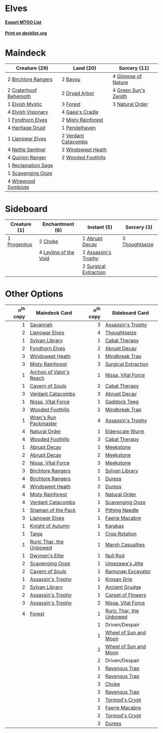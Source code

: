 # Elves

#### [Export MTGO List](../collection/Elves/Elves.txt)
#### [Print on decklist.org](http://decklist.org/?deckmain=2%09Bayou%0A2%09Birchlore%20Rangers%0A2%09Craterhoof%20Behemoth%0A2%09Dryad%20Arbor%0A1%09Elvish%20Mystic%0A4%09Elvish%20Visionary%0A3%09Forest%0A1%09Fyndhorn%20Elves%0A4%09Gaea's%20Cradle%0A4%09Glimpse%20of%20Nature%0A4%09Green%20Sun's%20Zenith%0A4%09Heritage%20Druid%0A1%09Llanowar%20Elves%0A2%09Misty%20Rainforest%0A3%09Natural%20Order%0A4%09Nettle%20Sentinel%0A1%09Pendelhaven%0A4%09Quirion%20Ranger%0A1%09Reclamation%20Sage%0A1%09Scavenging%20Ooze%0A2%09Verdant%20Catacombs%0A2%09Windswept%20Heath%0A4%09Wirewood%20Symbiote%0A2%09Wooded%20Foothills&deckside=1%09Abrupt%20Decay%0A2%09Assassin's%20Trophy%0A2%09Choke%0A4%09Leyline%20of%20the%20Void%0A1%09Progenitus%0A2%09Surgical%20Extraction%0A3%09Thoughtseize)
# Maindeck

|                                         Creature (29)                                          |                                          Land (20)                                           |                                         Sorcery (11)                                          |
|------------------------------------------------------------------------------------------------|----------------------------------------------------------------------------------------------|-----------------------------------------------------------------------------------------------|
|2 [Birchlore Rangers](http://gatherer.wizards.com/Pages/Card/Details.aspx?multiverseid=39836)   |2 [Bayou](http://gatherer.wizards.com/Pages/Card/Details.aspx?multiverseid=382860)            |4 [Glimpse of Nature](http://gatherer.wizards.com/Pages/Card/Details.aspx?multiverseid=75241)  |
|2 [Craterhoof Behemoth](http://gatherer.wizards.com/Pages/Card/Details.aspx?multiverseid=425947)|2 [Dryad Arbor](http://gatherer.wizards.com/Pages/Card/Details.aspx?multiverseid=282542)      |4 [Green Sun's Zenith](http://gatherer.wizards.com/Pages/Card/Details.aspx?multiverseid=413711)|
|1 [Elvish Mystic](http://gatherer.wizards.com/Pages/Card/Details.aspx?multiverseid=442743)      |3 [Forest](http://gatherer.wizards.com/Pages/Card/Details.aspx?multiverseid=439605)           |3 [Natural Order](http://gatherer.wizards.com/Pages/Card/Details.aspx?multiverseid=4307)       |
|4 [Elvish Visionary](http://gatherer.wizards.com/Pages/Card/Details.aspx?multiverseid=417431)   |4 [Gaea's Cradle](http://gatherer.wizards.com/Pages/Card/Details.aspx?multiverseid=10422)     |                                                                                               |
|1 [Fyndhorn Elves](http://gatherer.wizards.com/Pages/Card/Details.aspx?multiverseid=382947)     |2 [Misty Rainforest](http://gatherer.wizards.com/Pages/Card/Details.aspx?multiverseid=426065) |                                                                                               |
|4 [Heritage Druid](http://gatherer.wizards.com/Pages/Card/Details.aspx?multiverseid=413713)     |1 [Pendelhaven](http://gatherer.wizards.com/Pages/Card/Details.aspx?multiverseid=442233)      |                                                                                               |
|1 [Llanowar Elves](http://gatherer.wizards.com/Pages/Card/Details.aspx?multiverseid=413717)     |2 [Verdant Catacombs](http://gatherer.wizards.com/Pages/Card/Details.aspx?multiverseid=426074)|                                                                                               |
|4 [Nettle Sentinel](http://gatherer.wizards.com/Pages/Card/Details.aspx?multiverseid=442171)    |2 [Windswept Heath](http://gatherer.wizards.com/Pages/Card/Details.aspx?multiverseid=405115)  |                                                                                               |
|4 [Quirion Ranger](http://gatherer.wizards.com/Pages/Card/Details.aspx?multiverseid=3674)       |2 [Wooded Foothills](http://gatherer.wizards.com/Pages/Card/Details.aspx?multiverseid=405116) |                                                                                               |
|1 [Reclamation Sage](http://gatherer.wizards.com/Pages/Card/Details.aspx?multiverseid=430359)   |                                                                                              |                                                                                               |
|1 [Scavenging Ooze](http://gatherer.wizards.com/Pages/Card/Details.aspx?multiverseid=425959)    |                                                                                              |                                                                                               |
|4 [Wirewood Symbiote](http://gatherer.wizards.com/Pages/Card/Details.aspx?multiverseid=413734)  |                                                                                              |                                                                                               |


# Sideboard

|                                     Creature (1)                                      |                                        Enchantment (6)                                         |                                          Instant (5)                                           |                                       Sorcery (3)                                       |
|---------------------------------------------------------------------------------------|------------------------------------------------------------------------------------------------|------------------------------------------------------------------------------------------------|-----------------------------------------------------------------------------------------|
|1 [Progenitus](http://gatherer.wizards.com/Pages/Card/Details.aspx?multiverseid=370405)|2 [Choke](http://gatherer.wizards.com/Pages/Card/Details.aspx?multiverseid=430685)              |1 [Abrupt Decay](http://gatherer.wizards.com/Pages/Card/Details.aspx?multiverseid=425971)       |3 [Thoughtseize](http://gatherer.wizards.com/Pages/Card/Details.aspx?multiverseid=438676)|
|                                                                                       |4 [Leyline of the Void](http://gatherer.wizards.com/Pages/Card/Details.aspx?multiverseid=205013)|2 [Assassin's Trophy](http://gatherer.wizards.com/Pages/Card/Details.aspx?multiverseid=452902)  |                                                                                         |
|                                                                                       |                                                                                                |2 [Surgical Extraction](http://gatherer.wizards.com/Pages/Card/Details.aspx?multiverseid=397706)|                                                                                         |


# Other Options

|*n*<sup>th</sup> copy|                                          Maindeck Card                                           |*n*<sup>th</sup> copy|                                          Sideboard Card                                          |
|--------------------:|--------------------------------------------------------------------------------------------------|--------------------:|--------------------------------------------------------------------------------------------------|
|                    1|[Savannah](http://gatherer.wizards.com/Pages/Card/Details.aspx?multiverseid=383079)               |                    3|[Assassin's Trophy](http://gatherer.wizards.com/Pages/Card/Details.aspx?multiverseid=452902)      |
|                    2|[Llanowar Elves](http://gatherer.wizards.com/Pages/Card/Details.aspx?multiverseid=413717)         |                    4|[Thoughtseize](http://gatherer.wizards.com/Pages/Card/Details.aspx?multiverseid=438676)           |
|                    1|[Sylvan Library](http://gatherer.wizards.com/Pages/Card/Details.aspx?multiverseid=383120)         |                    1|[Cabal Therapy](http://gatherer.wizards.com/Pages/Card/Details.aspx?multiverseid=265166)          |
|                    2|[Fyndhorn Elves](http://gatherer.wizards.com/Pages/Card/Details.aspx?multiverseid=382947)         |                    2|[Abrupt Decay](http://gatherer.wizards.com/Pages/Card/Details.aspx?multiverseid=425971)           |
|                    3|[Windswept Heath](http://gatherer.wizards.com/Pages/Card/Details.aspx?multiverseid=405115)        |                    1|[Mindbreak Trap](http://gatherer.wizards.com/Pages/Card/Details.aspx?multiverseid=197532)         |
|                    3|[Misty Rainforest](http://gatherer.wizards.com/Pages/Card/Details.aspx?multiverseid=426065)       |                    3|[Surgical Extraction](http://gatherer.wizards.com/Pages/Card/Details.aspx?multiverseid=397706)    |
|                    1|[Archon of Valor's Reach](http://gatherer.wizards.com/Pages/Card/Details.aspx?multiverseid=446042)|                    1|[Nissa, Vital Force](http://gatherer.wizards.com/Pages/Card/Details.aspx?multiverseid=417736)     |
|                    1|[Cavern of Souls](http://gatherer.wizards.com/Pages/Card/Details.aspx?multiverseid=426057)        |                    2|[Cabal Therapy](http://gatherer.wizards.com/Pages/Card/Details.aspx?multiverseid=265166)          |
|                    3|[Verdant Catacombs](http://gatherer.wizards.com/Pages/Card/Details.aspx?multiverseid=426074)      |                    3|[Abrupt Decay](http://gatherer.wizards.com/Pages/Card/Details.aspx?multiverseid=425971)           |
|                    1|[Nissa, Vital Force](http://gatherer.wizards.com/Pages/Card/Details.aspx?multiverseid=417736)     |                    1|[Gaddock Teeg](http://gatherer.wizards.com/Pages/Card/Details.aspx?multiverseid=140188)           |
|                    3|[Wooded Foothills](http://gatherer.wizards.com/Pages/Card/Details.aspx?multiverseid=405116)       |                    2|[Mindbreak Trap](http://gatherer.wizards.com/Pages/Card/Details.aspx?multiverseid=197532)         |
|                    1|[Wren's Run Packmaster](http://gatherer.wizards.com/Pages/Card/Details.aspx?multiverseid=430390)  |                    4|[Assassin's Trophy](http://gatherer.wizards.com/Pages/Card/Details.aspx?multiverseid=452902)      |
|                    4|[Natural Order](http://gatherer.wizards.com/Pages/Card/Details.aspx?multiverseid=4307)            |                    1|[Elderscale Wurm](http://gatherer.wizards.com/Pages/Card/Details.aspx?multiverseid=249703)        |
|                    4|[Wooded Foothills](http://gatherer.wizards.com/Pages/Card/Details.aspx?multiverseid=405116)       |                    3|[Cabal Therapy](http://gatherer.wizards.com/Pages/Card/Details.aspx?multiverseid=265166)          |
|                    1|[Abrupt Decay](http://gatherer.wizards.com/Pages/Card/Details.aspx?multiverseid=425971)           |                    1|[Meekstone](http://gatherer.wizards.com/Pages/Card/Details.aspx?multiverseid=425811)              |
|                    2|[Abrupt Decay](http://gatherer.wizards.com/Pages/Card/Details.aspx?multiverseid=425971)           |                    2|[Meekstone](http://gatherer.wizards.com/Pages/Card/Details.aspx?multiverseid=425811)              |
|                    2|[Nissa, Vital Force](http://gatherer.wizards.com/Pages/Card/Details.aspx?multiverseid=417736)     |                    3|[Meekstone](http://gatherer.wizards.com/Pages/Card/Details.aspx?multiverseid=425811)              |
|                    3|[Birchlore Rangers](http://gatherer.wizards.com/Pages/Card/Details.aspx?multiverseid=39836)       |                    1|[Sylvan Library](http://gatherer.wizards.com/Pages/Card/Details.aspx?multiverseid=383120)         |
|                    4|[Birchlore Rangers](http://gatherer.wizards.com/Pages/Card/Details.aspx?multiverseid=39836)       |                    1|[Duress](http://gatherer.wizards.com/Pages/Card/Details.aspx?multiverseid=270465)                 |
|                    4|[Windswept Heath](http://gatherer.wizards.com/Pages/Card/Details.aspx?multiverseid=405115)        |                    2|[Duress](http://gatherer.wizards.com/Pages/Card/Details.aspx?multiverseid=270465)                 |
|                    4|[Misty Rainforest](http://gatherer.wizards.com/Pages/Card/Details.aspx?multiverseid=426065)       |                    1|[Natural Order](http://gatherer.wizards.com/Pages/Card/Details.aspx?multiverseid=4307)            |
|                    4|[Verdant Catacombs](http://gatherer.wizards.com/Pages/Card/Details.aspx?multiverseid=426074)      |                    1|[Scavenging Ooze](http://gatherer.wizards.com/Pages/Card/Details.aspx?multiverseid=425959)        |
|                    1|[Shaman of the Pack](http://gatherer.wizards.com/Pages/Card/Details.aspx?multiverseid=413747)     |                    1|[Pithing Needle](http://gatherer.wizards.com/Pages/Card/Details.aspx?multiverseid=425815)         |
|                    3|[Llanowar Elves](http://gatherer.wizards.com/Pages/Card/Details.aspx?multiverseid=413717)         |                    1|[Faerie Macabre](http://gatherer.wizards.com/Pages/Card/Details.aspx?multiverseid=370410)         |
|                    1|[Knight of Autumn](http://gatherer.wizards.com/Pages/Card/Details.aspx?multiverseid=452933)       |                    1|[Karakas](http://gatherer.wizards.com/Pages/Card/Details.aspx?multiverseid=201198)                |
|                    1|[Taiga](http://gatherer.wizards.com/Pages/Card/Details.aspx?multiverseid=383122)                  |                    1|[Crop Rotation](http://gatherer.wizards.com/Pages/Card/Details.aspx?multiverseid=417430)          |
|                    1|[Ruric Thar, the Unbowed](http://gatherer.wizards.com/Pages/Card/Details.aspx?multiverseid=442205)|                    1|[Marsh Casualties](http://gatherer.wizards.com/Pages/Card/Details.aspx?multiverseid=401696)       |
|                    1|[Dwynen's Elite](http://gatherer.wizards.com/Pages/Card/Details.aspx?multiverseid=442739)         |                    1|[Null Rod](http://gatherer.wizards.com/Pages/Card/Details.aspx?multiverseid=383034)               |
|                    2|[Scavenging Ooze](http://gatherer.wizards.com/Pages/Card/Details.aspx?multiverseid=425959)        |                    1|[Umezawa's Jitte](http://gatherer.wizards.com/Pages/Card/Details.aspx?multiverseid=416756)        |
|                    2|[Cavern of Souls](http://gatherer.wizards.com/Pages/Card/Details.aspx?multiverseid=426057)        |                    1|[Ramunap Excavator](http://gatherer.wizards.com/Pages/Card/Details.aspx?multiverseid=430818)      |
|                    1|[Assassin's Trophy](http://gatherer.wizards.com/Pages/Card/Details.aspx?multiverseid=452902)      |                    1|[Krosan Grip](http://gatherer.wizards.com/Pages/Card/Details.aspx?multiverseid=370557)            |
|                    2|[Sylvan Library](http://gatherer.wizards.com/Pages/Card/Details.aspx?multiverseid=383120)         |                    1|[Ancient Grudge](http://gatherer.wizards.com/Pages/Card/Details.aspx?multiverseid=425913)         |
|                    2|[Assassin's Trophy](http://gatherer.wizards.com/Pages/Card/Details.aspx?multiverseid=452902)      |                    1|[Carpet of Flowers](http://gatherer.wizards.com/Pages/Card/Details.aspx?multiverseid=5858)        |
|                    3|[Assassin's Trophy](http://gatherer.wizards.com/Pages/Card/Details.aspx?multiverseid=452902)      |                    2|[Nissa, Vital Force](http://gatherer.wizards.com/Pages/Card/Details.aspx?multiverseid=417736)     |
|                    4|[Forest](http://gatherer.wizards.com/Pages/Card/Details.aspx?multiverseid=439605)                 |                    1|[Ruric Thar, the Unbowed](http://gatherer.wizards.com/Pages/Card/Details.aspx?multiverseid=442205)|
|                     |                                                                                                  |                    1|Driven/Despair                                                                                    |
|                     |                                                                                                  |                    1|[Wheel of Sun and Moon](http://gatherer.wizards.com/Pages/Card/Details.aspx?multiverseid=146740)  |
|                     |                                                                                                  |                    2|[Wheel of Sun and Moon](http://gatherer.wizards.com/Pages/Card/Details.aspx?multiverseid=146740)  |
|                     |                                                                                                  |                    2|Driven/Despair                                                                                    |
|                     |                                                                                                  |                    1|[Ravenous Trap](http://gatherer.wizards.com/Pages/Card/Details.aspx?multiverseid=197537)          |
|                     |                                                                                                  |                    2|[Ravenous Trap](http://gatherer.wizards.com/Pages/Card/Details.aspx?multiverseid=197537)          |
|                     |                                                                                                  |                    3|[Choke](http://gatherer.wizards.com/Pages/Card/Details.aspx?multiverseid=430685)                  |
|                     |                                                                                                  |                    3|[Ravenous Trap](http://gatherer.wizards.com/Pages/Card/Details.aspx?multiverseid=197537)          |
|                     |                                                                                                  |                    1|[Tormod's Crypt](http://gatherer.wizards.com/Pages/Card/Details.aspx?multiverseid=389723)         |
|                     |                                                                                                  |                    2|[Faerie Macabre](http://gatherer.wizards.com/Pages/Card/Details.aspx?multiverseid=370410)         |
|                     |                                                                                                  |                    2|[Tormod's Crypt](http://gatherer.wizards.com/Pages/Card/Details.aspx?multiverseid=389723)         |
|                     |                                                                                                  |                    3|[Duress](http://gatherer.wizards.com/Pages/Card/Details.aspx?multiverseid=270465)                 |


